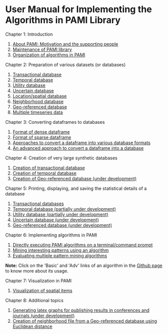 # User Manual for Implementing the Algorithms in PAMI Library

 
Chapter 1: Introduction

   1. [About PAMI: Motivation and the supporting people](./aboutPAMI.html)
   2. [Maintenance of PAMI library](./installation.html)
   3. [Organization of algorithms in PAMI](./organization.html)

Chapter 2: Preparation of various datasets (or databases)
   1. [Transactional database](./transactionalDatabase.html)
   2. [Temporal database](./temporalDatabase.html)
   3. [Utility database](./utilityDatabase.html)
   4. [Uncertain database](uncertainDatabases.md)
   5. [Location/spatial database](locationDatabase.md)
   6. [Neighborhood database](./neighborhoodDatabase.html)
   7. [Geo-referenced database](./spatialDatabase.html)
   8. [Multiple timeseries data](./timeSeries.html)

Chapter 3: Converting dataframes to databases

   1. [Format of dense dataframe](./denseDataFrame.html) 
   2. [Format of sparse dataframe](./sparseDataFrame.html)
   3. [Approaches to convert a dataframe into various database formats](./DenseFormatDF.html)
   4. [An advanced approach to convert a dataframe into a database](./DF2DBPlus.html)

Chapter 4: Creation of very large synthetic databases
  
   1. [Creation of transactional database](./createTransactionalDatabase.html)
   2. [Creation of temporal database](./createTemporalDatabase.html)
   3. [Creation of Geo-referenced database (under development)](./createSpatiotemporalDatabase.html) 

Chapter 5: Printing, displaying, and saving the statistical details of a database
 
   1. [Transactional databases](./TransactionalDatabase.html)      
   2. [Temporal database (partially under development)](./temporalDatabaseStats.html)
   3. [Utility database (partially under development)](./utilityDatabaseStats.html)   
   4. [Uncertain database (under development)](./uncertainDatabaseStats.html)
   5. [Geo-referenced database (under development)](./geoReferencedDatabase.html)

Chapter 6: Implementing algorithms in PAMI

   1. [Directly executing PAMI algorithms on a terminal/command prompt](./terminalExecute.html)
   2. [Mining interesting patterns using an algorithm](./utilization.html)
   3. [Evaluating multiple pattern mining algorithms](./evaluateMultipleAlgorithms.html)

   __Note:__ Click on the 'Basic' and 'Adv' links of an algorithm in the [Github page](https://github.com/udayRage/PAMI) to know more about its usage.

Chapter 7: Visualization in PAMI

   1. [Visualization of spatial items](visualizeSpatialItems.html)

Chapter 8: Additional topics

   1. [Generating latex graphs for publishing results in conferences and journals (under development)](./generateLatexGraphs.html)
   2. [Creation of neighborhood file from a Geo-referenced database using Euclidean distance](./neighborFileFromspatialDataframe.html)
   